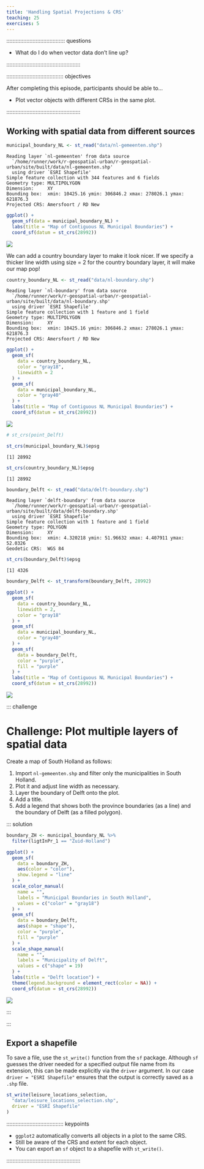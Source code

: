 ```yaml
---
title: 'Handling Spatial Projections & CRS'
teaching: 25
exercises: 5
---
```




:::::::::::::::::::::::::::::::::::::: questions 

- What do I do when vector data don’t line up?

::::::::::::::::::::::::::::::::::::::::::::::::

::::::::::::::::::::::::::::::::::::: objectives


After completing this episode, participants should be able to…

- Plot vector objects with different CRSs in the same plot.

::::::::::::::::::::::::::::::::::::::::::::::::

## Working with spatial data from different sources


``` r
municipal_boundary_NL <- st_read("data/nl-gemeenten.shp")
```

``` output
Reading layer `nl-gemeenten' from data source 
  `/home/runner/work/r-geospatial-urban/r-geospatial-urban/site/built/data/nl-gemeenten.shp' 
  using driver `ESRI Shapefile'
Simple feature collection with 344 features and 6 fields
Geometry type: MULTIPOLYGON
Dimension:     XY
Bounding box:  xmin: 10425.16 ymin: 306846.2 xmax: 278026.1 ymax: 621876.3
Projected CRS: Amersfoort / RD New
```


``` r
ggplot() +
  geom_sf(data = municipal_boundary_NL) +
  labs(title = "Map of Contiguous NL Municipal Boundaries") +
  coord_sf(datum = st_crs(28992))
```

<img src="fig/12-handling-spatial-projection-and-crs-rendered-unnamed-chunk-2-1.png" style="display: block; margin: auto;" />

We can add a country boundary layer to make it look nicer. If we specify a thicker line width using size = 2 for the country boundary layer, it will make our map pop!


``` r
country_boundary_NL <- st_read("data/nl-boundary.shp")
```

``` output
Reading layer `nl-boundary' from data source 
  `/home/runner/work/r-geospatial-urban/r-geospatial-urban/site/built/data/nl-boundary.shp' 
  using driver `ESRI Shapefile'
Simple feature collection with 1 feature and 1 field
Geometry type: MULTIPOLYGON
Dimension:     XY
Bounding box:  xmin: 10425.16 ymin: 306846.2 xmax: 278026.1 ymax: 621876.3
Projected CRS: Amersfoort / RD New
```


``` r
ggplot() +
  geom_sf(
    data = country_boundary_NL,
    color = "gray18",
    linewidth = 2
  ) +
  geom_sf(
    data = municipal_boundary_NL,
    color = "gray40"
  ) +
  labs(title = "Map of Contiguous NL Municipal Boundaries") +
  coord_sf(datum = st_crs(28992))
```

<img src="fig/12-handling-spatial-projection-and-crs-rendered-unnamed-chunk-4-1.png" style="display: block; margin: auto;" />


``` r
# st_crs(point_Delft)
```


``` r
st_crs(municipal_boundary_NL)$epsg
```

``` output
[1] 28992
```


``` r
st_crs(country_boundary_NL)$epsg
```

``` output
[1] 28992
```


``` r
boundary_Delft <- st_read("data/delft-boundary.shp")
```

``` output
Reading layer `delft-boundary' from data source 
  `/home/runner/work/r-geospatial-urban/r-geospatial-urban/site/built/data/delft-boundary.shp' 
  using driver `ESRI Shapefile'
Simple feature collection with 1 feature and 1 field
Geometry type: POLYGON
Dimension:     XY
Bounding box:  xmin: 4.320218 ymin: 51.96632 xmax: 4.407911 ymax: 52.0326
Geodetic CRS:  WGS 84
```

``` r
st_crs(boundary_Delft)$epsg
```

``` output
[1] 4326
```

``` r
boundary_Delft <- st_transform(boundary_Delft, 28992)
```


``` r
ggplot() +
  geom_sf(
    data = country_boundary_NL,
    linewidth = 2,
    color = "gray18"
  ) +
  geom_sf(
    data = municipal_boundary_NL,
    color = "gray40"
  ) +
  geom_sf(
    data = boundary_Delft,
    color = "purple",
    fill = "purple"
  ) +
  labs(title = "Map of Contiguous NL Municipal Boundaries") +
  coord_sf(datum = st_crs(28992))
```

<img src="fig/12-handling-spatial-projection-and-crs-rendered-unnamed-chunk-9-1.png" style="display: block; margin: auto;" />

::: challenge

# Challenge: Plot multiple layers of spatial data
<!-- 5 minutes -->

Create a map of South Holland as follows:

1. Import `nl-gemeenten.shp` and filter only the municipalities in South Holland.
2. Plot it and adjust line width as necessary.
3. Layer the boundary of Delft onto the plot.
4. Add a title.
5. Add a legend that shows both the province boundaries (as a line) and the boundary of Delft (as a filled polygon).

::: solution


``` r
boundary_ZH <- municipal_boundary_NL %>%
  filter(ligtInPr_1 == "Zuid-Holland")
```


``` r
ggplot() +
  geom_sf(
    data = boundary_ZH,
    aes(color = "color"),
    show.legend = "line"
  ) +
  scale_color_manual(
    name = "",
    labels = "Municipal Boundaries in South Holland",
    values = c("color" = "gray18")
  ) +
  geom_sf(
    data = boundary_Delft,
    aes(shape = "shape"),
    color = "purple",
    fill = "purple"
  ) +
  scale_shape_manual(
    name = "",
    labels = "Municipality of Delft",
    values = c("shape" = 19)
  ) +
  labs(title = "Delft location") +
  theme(legend.background = element_rect(color = NA)) +
  coord_sf(datum = st_crs(28992))
```

<img src="fig/12-handling-spatial-projection-and-crs-rendered-unnamed-chunk-11-1.png" style="display: block; margin: auto;" />

:::

:::



## Export a shapefile

To save a file, use the `st_write()` function from the `sf` package. Although `sf` guesses the driver needed for a specified output file name from its extension, this can be made explicitly via the `driver` argument. In our case `driver = "ESRI Shapefile"` ensures that the output is correctly saved as a `.shp` file.


``` r
st_write(leisure_locations_selection,
  "data/leisure_locations_selection.shp",
  driver = "ESRI Shapefile"
)
```



::::::::::::::::::::::::::::::::::::: keypoints 

- `ggplot2` automatically converts all objects in a plot to the same CRS.
- Still be aware of the CRS and extent for each object.
- You can export an `sf` object to a shapefile with `st_write()`.

::::::::::::::::::::::::::::::::::::::::::::::::

